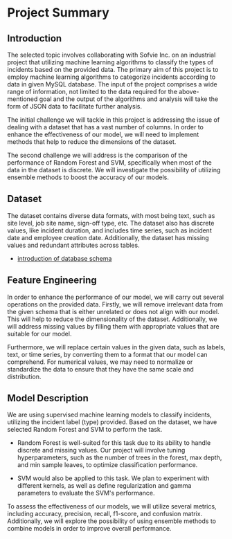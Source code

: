 # Project Summary
## Introduction
The selected topic involves collaborating with Sofvie Inc. on an industrial project that utilizing machine learning algorithms to classify the types of incidents based on the provided data. The primary aim of this project is to employ machine learning algorithms to categorize incidents according to data in given 
MySQL database. The input of the project comprises a wide range of information, not limited to the data required for the above-mentioned goal and the output of the algorithms and analysis will take the form of JSON data to facilitate further analysis.

The initial challenge we will tackle in this project is addressing the issue of dealing with a dataset that has a vast number of columns. In order to enhance the effectiveness of our model, we will need to implement methods that help to reduce the dimensions of the dataset.

The second challenge we will address is the comparison of the performance of Random Forest and SVM, specifically when most of the data in the dataset is discrete. We will investigate the possibility of utilizing ensemble methods to boost the accuracy of our models.

## Dataset
The dataset contains diverse data formats, with most being text, such as site level, job site name, sign-off type, etc. The dataset also has discrete values, like incident duration, and includes time series, such as incident date and employee creation date. Additionally, the dataset has missing values and redundant attributes across tables.

- [introduction of database schema](documents/database_schema.md)
## Feature Engineering
In order to enhance the performance of our model, we will carry out several operations on the provided data. Firstly, we will remove irrelevant data from the given schema that is either unrelated or does not align with our model. This will help to reduce the dimensionality of the dataset. Additionally, we will address missing values by filling them with appropriate values that are suitable for our model.

Furthermore, we will replace certain values in the given data, such as labels, text, or time series, by converting them to a format that our model can comprehend. For numerical values, we may need to normalize or standardize the data to ensure that they have the same scale and distribution.
## Model Description
We are using supervised machine learning models to classify incidents, utilizing the incident label (type) provided. Based on the dataset, we have selected Random Forest and SVM to perform the task.

- Random Forest is well-suited for this task due to its ability to handle discrete and missing values. Our project will involve tuning hyperparameters, such as the number of trees in the forest, max depth, and min sample leaves, to optimize classification performance.

- SVM would also be applied to this task. We plan to experiment with different kernels, as well as define regularization and gamma parameters to evaluate the SVM's performance.

To assess the effectiveness of our models, we will utilize several metrics, including accuracy, precision, recall, f1-score, and confusion matrix. Additionally, we will explore the possibility of using ensemble methods to combine models in order to improve overall performance.
